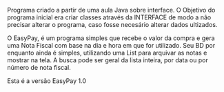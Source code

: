 Programa criado a partir de uma aula Java sobre interface. O Objetivo do programa inicial era criar classes
através da INTERFACE de modo a não precisar alterar o programa, caso fosse necesário alterar dados ultizados.

O EasyPay, é um programa simples que recebe o valor da compra e gera uma Nota Fiscal com base na dia e hora
em que for utilizado. Seu BD por enquanto ainda é simples, utilizando uma List <Java> para arquivar as
notas e mostrar na tela. A busca pode ser geral da lista inteira, por data ou por número de nota fiscal.

Esta é a versão EasyPay 1.0
